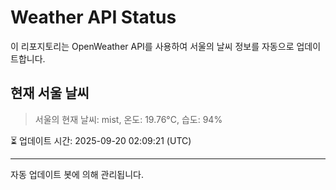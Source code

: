 
# Weather API Status

이 리포지토리는 OpenWeather API를 사용하여 서울의 날씨 정보를 자동으로 업데이트합니다.

## 현재 서울 날씨
> 서울의 현재 날씨: mist, 온도: 19.76°C, 습도: 94%

⏳ 업데이트 시간: 2025-09-20 02:09:21 (UTC)

---
자동 업데이트 봇에 의해 관리됩니다.
